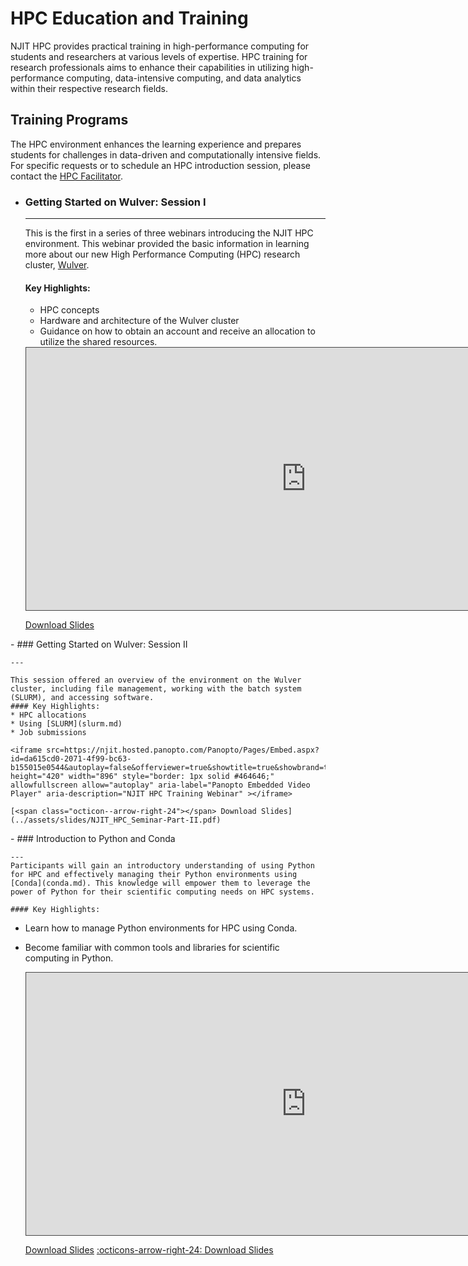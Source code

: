 # HPC Education and Training

NJIT HPC provides practical training in high-performance computing for students and researchers at various levels of expertise. HPC training for research professionals aims to enhance their capabilities in utilizing high-performance computing, data-intensive computing, and data analytics within their respective research fields. 

## Training Programs

 The HPC environment enhances the learning experience and prepares students for challenges in data-driven and computationally intensive fields. For specific requests or to schedule an HPC introduction session, please contact the [HPC Facilitator](contact.md).


<div class="grid cards" markdown>

-   ### Getting Started on Wulver: Session I

    ---

    This is the first in a series of three webinars introducing the NJIT HPC environment. This webinar provided the basic information in learning more about our new High Performance Computing (HPC) research cluster, [Wulver](wulver.md).
    
    #### Key Highlights:
    * HPC concepts
    * Hardware and architecture of the Wulver cluster
    * Guidance on how to obtain an account and receive an allocation to utilize the shared resources. 

    <iframe src=https://njit.hosted.panopto.com/Panopto/Pages/Embed.aspx?id=6e8f6829-b93f-4834-9224-b14e015fa18f&autoplay=false&offerviewer=true&showtitle=true&showbrand=true&captions=true&interactivity=all height="420" width="896" style="border: 1px solid #464646;" allowfullscreen allow="autoplay" aria-label="Panopto Embedded Video Player" aria-description="NJIT HPC Training Webinar" ></iframe>

    [<span class="octicon--arrow-right-24"></span> Download Slides](../assets/slides/NJIT_HPC_Seminar-Part-I.pdf)

</div>

<div class="grid cards" markdown>
-   ### Getting Started on Wulver: Session II

    ---

    This session offered an overview of the environment on the Wulver cluster, including file management, working with the batch system (SLURM), and accessing software. 
    #### Key Highlights:
    * HPC allocations
    * Using [SLURM](slurm.md)
    * Job submissions
    
    <iframe src=https://njit.hosted.panopto.com/Panopto/Pages/Embed.aspx?id=da615cd0-2071-4f99-bc63-b155015e0544&autoplay=false&offerviewer=true&showtitle=true&showbrand=true&captions=true&interactivity=all height="420" width="896" style="border: 1px solid #464646;" allowfullscreen allow="autoplay" aria-label="Panopto Embedded Video Player" aria-description="NJIT HPC Training Webinar" ></iframe>

    [<span class="octicon--arrow-right-24"></span> Download Slides](../assets/slides/NJIT_HPC_Seminar-Part-II.pdf)
</div>
<div class="grid cards" markdown>
-   ### Introduction to Python and Conda

    ---
    Participants will gain an introductory understanding of using Python for HPC and effectively managing their Python environments using [Conda](conda.md). This knowledge will empower them to leverage the power of Python for their scientific computing needs on HPC systems.

    #### Key Highlights:
  * Learn how to manage Python environments for HPC using Conda.
  * Become familiar with common tools and libraries for scientific computing in Python.
    
    <iframe src="https://njit.hosted.panopto.com/Panopto/Pages/Embed.aspx?id=952312e4-d685-46c1-bbc2-b15c0150df0e&autoplay=false&offerviewer=true&showtitle=true&showbrand=true&captions=true&interactivity=all" height=420" width="896" style="border: 1px solid #464646;" allowfullscreen allow="autoplay" aria-label="Panopto Embedded Video Player" aria-description="NJIT HPC Training Webinar" ></iframe>

    [<span class="octicon--arrow-right-24"></span> Download Slides](../assets/slides/intro-to-Python-and-Conda.pdf)
    [:octicons-arrow-right-24: Download Slides](../assets/slides/intro-to-Python-and-Conda.pdf)

</div>


